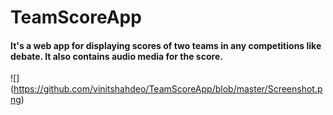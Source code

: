 # TeamScoreApp
#### It's a web app for displaying scores of two teams in any competitions like debate. It also contains audio media for the score.

![<Screenshot of landing page>]
(https://github.com/vinitshahdeo/TeamScoreApp/blob/master/Screenshot.png) 

